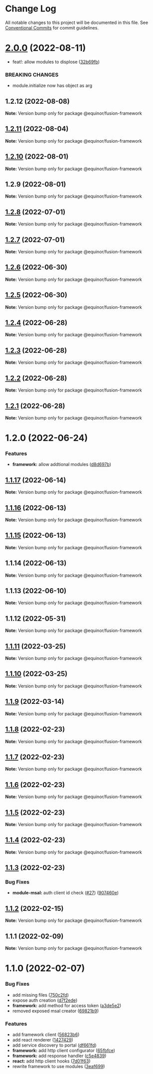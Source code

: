 # Change Log

All notable changes to this project will be documented in this file.
See [Conventional Commits](https://conventionalcommits.org) for commit guidelines.

# [2.0.0](https://github.com/equinor/fusion-framework/compare/@equinor/fusion-framework@1.2.12...@equinor/fusion-framework@2.0.0) (2022-08-11)


* feat!: allow modules to displose ([32b69fb](https://github.com/equinor/fusion-framework/commit/32b69fb7cc61e78e503e67d0e77f21fb44b600b9))


### BREAKING CHANGES

* module.initialize now has object as arg





## 1.2.12 (2022-08-08)

**Note:** Version bump only for package @equinor/fusion-framework





## [1.2.11](https://github.com/equinor/fusion-framework/compare/@equinor/fusion-framework@1.2.10...@equinor/fusion-framework@1.2.11) (2022-08-04)

**Note:** Version bump only for package @equinor/fusion-framework





## [1.2.10](https://github.com/equinor/fusion-framework/compare/@equinor/fusion-framework@1.2.9...@equinor/fusion-framework@1.2.10) (2022-08-01)

**Note:** Version bump only for package @equinor/fusion-framework





## 1.2.9 (2022-08-01)

**Note:** Version bump only for package @equinor/fusion-framework





## [1.2.8](https://github.com/equinor/fusion-framework/compare/@equinor/fusion-framework@1.2.7...@equinor/fusion-framework@1.2.8) (2022-07-01)

**Note:** Version bump only for package @equinor/fusion-framework





## [1.2.7](https://github.com/equinor/fusion-framework/compare/@equinor/fusion-framework@1.2.6...@equinor/fusion-framework@1.2.7) (2022-07-01)

**Note:** Version bump only for package @equinor/fusion-framework





## [1.2.6](https://github.com/equinor/fusion-framework/compare/@equinor/fusion-framework@1.2.5...@equinor/fusion-framework@1.2.6) (2022-06-30)

**Note:** Version bump only for package @equinor/fusion-framework





## [1.2.5](https://github.com/equinor/fusion-framework/compare/@equinor/fusion-framework@1.2.4...@equinor/fusion-framework@1.2.5) (2022-06-30)

**Note:** Version bump only for package @equinor/fusion-framework





## [1.2.4](https://github.com/equinor/fusion-framework/compare/@equinor/fusion-framework@1.2.3...@equinor/fusion-framework@1.2.4) (2022-06-28)

**Note:** Version bump only for package @equinor/fusion-framework





## [1.2.3](https://github.com/equinor/fusion-framework/compare/@equinor/fusion-framework@1.2.2...@equinor/fusion-framework@1.2.3) (2022-06-28)

**Note:** Version bump only for package @equinor/fusion-framework





## [1.2.2](https://github.com/equinor/fusion-framework/compare/@equinor/fusion-framework@1.2.1...@equinor/fusion-framework@1.2.2) (2022-06-28)

**Note:** Version bump only for package @equinor/fusion-framework





## [1.2.1](https://github.com/equinor/fusion-framework/compare/@equinor/fusion-framework@1.2.0...@equinor/fusion-framework@1.2.1) (2022-06-28)

**Note:** Version bump only for package @equinor/fusion-framework





# 1.2.0 (2022-06-24)


### Features

* **framework:** allow addtional modules ([d8d697b](https://github.com/equinor/fusion-framework/commit/d8d697b6fa8ea5c8130b324195d39f354d2fa768))





## [1.1.17](https://github.com/equinor/fusion-framework/compare/@equinor/fusion-framework@1.1.16...@equinor/fusion-framework@1.1.17) (2022-06-14)

**Note:** Version bump only for package @equinor/fusion-framework





## [1.1.16](https://github.com/equinor/fusion-framework/compare/@equinor/fusion-framework@1.1.15...@equinor/fusion-framework@1.1.16) (2022-06-13)

**Note:** Version bump only for package @equinor/fusion-framework





## [1.1.15](https://github.com/equinor/fusion-framework/compare/@equinor/fusion-framework@1.1.14...@equinor/fusion-framework@1.1.15) (2022-06-13)

**Note:** Version bump only for package @equinor/fusion-framework





## 1.1.14 (2022-06-13)

**Note:** Version bump only for package @equinor/fusion-framework





## 1.1.13 (2022-06-10)

**Note:** Version bump only for package @equinor/fusion-framework





## 1.1.12 (2022-05-31)

**Note:** Version bump only for package @equinor/fusion-framework





## [1.1.11](https://github.com/equinor/fusion-framework/compare/@equinor/fusion-framework@1.1.10...@equinor/fusion-framework@1.1.11) (2022-03-25)

**Note:** Version bump only for package @equinor/fusion-framework





## [1.1.10](https://github.com/equinor/fusion-framework/compare/@equinor/fusion-framework@1.1.9...@equinor/fusion-framework@1.1.10) (2022-03-25)

**Note:** Version bump only for package @equinor/fusion-framework





## [1.1.9](https://github.com/equinor/fusion-framework/compare/@equinor/fusion-framework@1.1.8...@equinor/fusion-framework@1.1.9) (2022-03-14)

**Note:** Version bump only for package @equinor/fusion-framework





## [1.1.8](https://github.com/equinor/fusion-framework/compare/@equinor/fusion-framework@1.1.7...@equinor/fusion-framework@1.1.8) (2022-02-23)

**Note:** Version bump only for package @equinor/fusion-framework





## [1.1.7](https://github.com/equinor/fusion-framework/compare/@equinor/fusion-framework@1.1.6...@equinor/fusion-framework@1.1.7) (2022-02-23)

**Note:** Version bump only for package @equinor/fusion-framework





## [1.1.6](https://github.com/equinor/fusion-framework/compare/@equinor/fusion-framework@1.1.5...@equinor/fusion-framework@1.1.6) (2022-02-23)

**Note:** Version bump only for package @equinor/fusion-framework





## [1.1.5](https://github.com/equinor/fusion-framework/compare/@equinor/fusion-framework@1.1.4...@equinor/fusion-framework@1.1.5) (2022-02-23)

**Note:** Version bump only for package @equinor/fusion-framework





## [1.1.4](https://github.com/equinor/fusion-framework/compare/@equinor/fusion-framework@1.1.3...@equinor/fusion-framework@1.1.4) (2022-02-23)

**Note:** Version bump only for package @equinor/fusion-framework





## [1.1.3](https://github.com/equinor/fusion-framework/compare/@equinor/fusion-framework@1.1.2...@equinor/fusion-framework@1.1.3) (2022-02-23)


### Bug Fixes

* **module-msal:** auth client id check ([#27](https://github.com/equinor/fusion-framework/issues/27)) ([907460e](https://github.com/equinor/fusion-framework/commit/907460e3e63e777f6766dcc044cad7078d7ab747))





## [1.1.2](https://github.com/equinor/fusion-framework/compare/@equinor/fusion-framework@1.1.1...@equinor/fusion-framework@1.1.2) (2022-02-15)

**Note:** Version bump only for package @equinor/fusion-framework





## 1.1.1 (2022-02-09)

**Note:** Version bump only for package @equinor/fusion-framework





# 1.1.0 (2022-02-07)


### Bug Fixes

* add missing files ([750c2fd](https://github.com/equinor/fusion-framework/commit/750c2fdb0a5e0a2df2e12d900c41e305adcfc01e))
* expose auth creation ([d7f2ede](https://github.com/equinor/fusion-framework/commit/d7f2ede16573baf846ba73ca48ba273695eaa482))
* **framework:** add method for access token ([a3de5e2](https://github.com/equinor/fusion-framework/commit/a3de5e2ffb990ada0cd3ff3e47bd83b44cc044f2))
* removed exposed msal creator ([69821b9](https://github.com/equinor/fusion-framework/commit/69821b9279d7b285320b880494fcd3122c3c8041))


### Features

* add framework client ([56823b6](https://github.com/equinor/fusion-framework/commit/56823b6d1a17b139eda00ea1fc955dc412ec2603))
* add react renderer ([1427429](https://github.com/equinor/fusion-framework/commit/14274294f59863390959db56afe32ce00d6772dc))
* add service discovery to portal ([df661fd](https://github.com/equinor/fusion-framework/commit/df661fd9a7ded833b87f3e7b71343e840b581130))
* **framework:** add http client configurator ([65fbfce](https://github.com/equinor/fusion-framework/commit/65fbfce6427cf05f8ecdb6fb54236822e54adea4))
* **framework:** add response handler ([c5e4839](https://github.com/equinor/fusion-framework/commit/c5e48391e03a50bee6aade242d9c602cd35fb1c1))
* **react:** add http client hooks ([7d01f63](https://github.com/equinor/fusion-framework/commit/7d01f63bf98ad6ab25043e92836d3e2c820dc43e))
* rewrite framework to use modules ([3eaf699](https://github.com/equinor/fusion-framework/commit/3eaf6995f1d82f3542d3c32e3bfac516c1682560))

